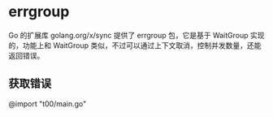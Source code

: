# errgroup

Go 的扩展库 golang.org/x/sync 提供了 errgroup 包，它是基于 WaitGroup 实现的，功能上和 WaitGroup 类似，不过可以通过上下文取消，控制并发数量，还能返回错误。

## 获取错误

@import "t00/main.go"
